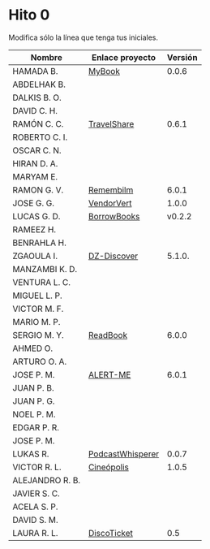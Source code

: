 # Hito 0

Modifica sólo la línea que tenga tus iniciales.

| Nombre          | Enlace proyecto                                                         | Versión        |
| --------------- | ----------------------------------------------------------------------- | -------------- |
| HAMADA B.       | [MyBook](https://github.com/hamadabouhcida/cc_project)                  | 0.0.6          |
| ABDELHAK B.     | <!--enlace-->                                                           | <!--versión--> |
| DALKIS B. O.    | <!--enlace-->                                                           | <!--versión--> |
| DAVID C. H.     | <!--enlace-->                                                           | <!--versión--> |
| RAMÓN C. C. | [TravelShare](https://github.com/rccarmenaty/TravelShare/tree/hito6)| 0.6.1|
| ROBERTO C. I.   | <!--enlace-->                                                           | <!--versión--> |
| OSCAR C. N.     | <!--enlace-->                                                           | <!--versión--> |
| HIRAN D. A.     | <!--enlace-->                                                           | <!--versión--> |
| MARYAM E.       | <!--enlace-->                                                           | <!--versión--> |
| RAMON G. V.     | [Remembilm](https://github.com/ramongarver/MUII-CCFI)                   | 6.0.1          |
| JOSE G. G.      | [VendorVert](https://github.com/modejota/VendorVert)                    | 1.0.0          |
| LUCAS G. D.     | [BorrowBooks](https://github.com/LuGuDu/BorrowBooks)                    | v0.2.2         |
| RAMEEZ H.       | <!--enlace-->                                                           | <!--versión--> |
| BENRAHLA H.     | <!--enlace-->                                                           | <!--versión--> |
| ZGAOULA I.      |[DZ-Discover](https://github.com/Ilyas-ZG/Asignatura-CC)                 |    5.1.0.      |
| MANZAMBI K. D.  | <!--enlace-->                                                           | <!--versión--> |
| VENTURA L. C.   | <!--enlace-->                                                           | <!--versión--> |
| MIGUEL L. P.    | <!--enlace-->                                                           | <!--versión--> |
| VICTOR M. F.    | <!--enlace-->                                                           | <!--versión--> |
| MARIO M. P.     | <!--enlace-->                                                           | <!--versión--> |
| SERGIO M. Y.    | [ReadBook](https://github.com/sergiomesasyelamos2000/CC-Proyecto-22-23) | 6.0.0          |
| AHMED O.        | <!--enlace-->                                                           | <!--versión--> |
| ARTURO O. A.    | <!--enlace-->                                                           | <!--versión--> |
| JOSE P. M.      | [ALERT-ME](https://github.com/josepadial/MII_CC)                        | 6.0.1          |
| JUAN P. B.      | <!--enlace-->                                                           | <!--versión--> |
| JUAN P. G.      | <!--enlace-->                                                           | <!--versión--> |
| NOEL P. M.      | <!--enlace-->                                                           | <!--versión--> |
| EDGAR P. R.     | <!--enlace-->                                                           | <!--versión--> |
| JOSE P. M.      | <!--enlace-->                                                           | <!--versión--> |
| LUKAS R.        | [PodcastWhisperer](https://github.com/lrilling/podcastWhisperer)        | 0.0.7          |
| VICTOR R. L.    | [Cineópolis](https://github.com/VictorRubia/MI_CC_UGR)                  | 1.0.5          |
| ALEJANDRO R. B. | <!--enlace-->                                                           | <!--versión--> |
| JAVIER S. C.    | <!--enlace-->                                                           | <!--versión--> |
| ACELA S. P.     | <!--enlace-->                                                           | <!--versión--> |
| DAVID S. M.     | <!--enlace-->                                                           | <!--versión--> |
| LAURA R. L.     | [DiscoTicket](https://github.com/LauraRoson99/Laura_CC_22-23)           | 0.5            |
